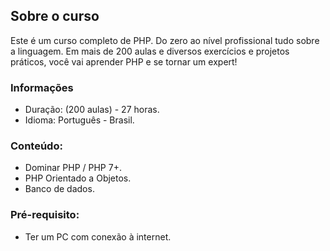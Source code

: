 ## Sobre o curso

Este é um curso completo de PHP. Do zero ao nível profissional tudo sobre a linguagem. Em mais de 200 aulas e diversos exercícios e projetos práticos, você vai aprender PHP e se tornar um expert!

### Informações
  
* Duração: (200 aulas) - 27 horas.
* Idioma: Português - Brasil.


### Conteúdo:
* Dominar PHP / PHP 7+.
* PHP Orientado a Objetos.
* Banco de dados.


### Pré-requisito:
* Ter um PC com conexão à internet.
